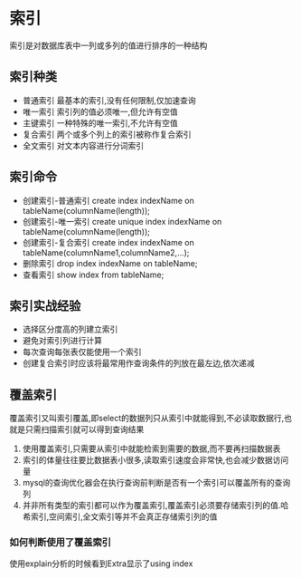 # 索引 
索引是对数据库表中一列或多列的值进行排序的一种结构
## 索引种类
* 普通索引
最基本的索引,没有任何限制,仅加速查询
* 唯一索引
索引列的值必须唯一,但允许有空值
* 主键索引
一种特殊的唯一索引,不允许有空值
* 复合索引
两个或多个列上的索引被称作复合索引
* 全文索引
对文本内容进行分词索引

## 索引命令
* 创建索引-普通索引
create index indexName on tableName(columnName(length));
* 创建索引-唯一索引
create unique index indexName on tableName(columnName(length));
* 创建索引-复合索引
create index indexName on tableName(columnName1,columnName2,...);
* 删除索引
drop index indexName on tableName;
* 查看索引
show index from tableName;


## 索引实战经验
* 选择区分度高的列建立索引
* 避免对索引列进行计算
* 每次查询每张表仅能使用一个索引
* 创建复合索引时应该将最常用作查询条件的列放在最左边,依次递减

## 覆盖索引
覆盖索引又叫索引覆盖,即select的数据列只从索引中就能得到,不必读取数据行,也就是只需扫描索引就可以得到查询结果
1. 使用覆盖索引,只需要从索引中就能检索到需要的数据,而不要再扫描数据表
2. 索引的体量往往要比数据表小很多,读取索引速度会非常快,也会减少数据访问量
3. mysql的查询优化器会在执行查询前判断是否有一个索引可以覆盖所有的查询列
4. 并非所有类型的索引都可以作为覆盖索引,覆盖索引必须要存储索引列的值.哈希索引,空间索引,全文索引等并不会真正存储索引列的值

### 如何判断使用了覆盖索引
使用explain分析的时候看到Extra显示了using index
